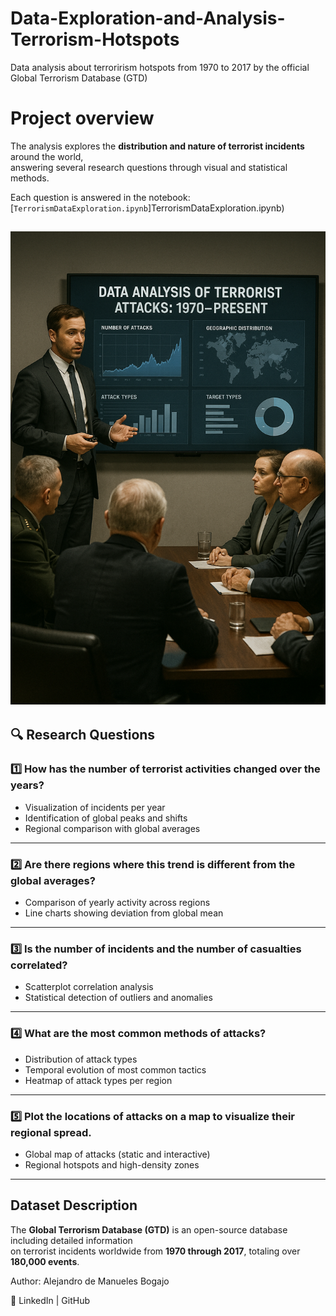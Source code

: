 # Data-Exploration-and-Analysis-Terrorism-Hotspots
Data analysis about terrorirism hotspots from 1970 to 2017 by the official Global Terrorism Database (GTD)

# Project overview

The analysis explores the **distribution and nature of terrorist incidents** around the world,  
answering several research questions through visual and statistical methods.

Each question is answered in the notebook:
[`TerrorismDataExploration.ipynb`]TerrorismDataExploration.ipynb)

![Análisis de terrorismo](Images/Terorrism_analysis.png)
---

## 🔍 Research Questions

### 1️⃣ How has the number of terrorist activities changed over the years?
- Visualization of incidents per year  
- Identification of global peaks and shifts  
- Regional comparison with global averages  

---

### 2️⃣ Are there regions where this trend is different from the global averages?  
- Comparison of yearly activity across regions  
- Line charts showing deviation from global mean  

---

### 3️⃣ Is the number of incidents and the number of casualties correlated?  
- Scatterplot correlation analysis  
- Statistical detection of outliers and anomalies  

---

### 4️⃣ What are the most common methods of attacks?   
- Distribution of attack types  
- Temporal evolution of most common tactics  
- Heatmap of attack types per region  

---

### 5️⃣ Plot the locations of attacks on a map to visualize their regional spread. 
- Global map of attacks (static and interactive)  
- Regional hotspots and high-density zones  

---

## Dataset Description
The **Global Terrorism Database (GTD)** is an open-source database including detailed information  
on terrorist incidents worldwide from **1970 through 2017**, totaling over **180,000 events**.

Author: Alejandro de Manueles Bogajo

🔗 LinkedIn
 | GitHub
